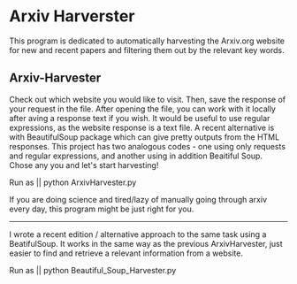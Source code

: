 # Arxiv Harverster

This program is dedicated to automatically harvesting the Arxiv.org website for new and recent papers and filtering them out by the relevant key words.
## Arxiv-Harvester

Check out which website you would like to visit.
Then, save the response of your request in the file.
After opening the file, you can work with it locally after aving a response text if you wish.
It would be useful to use regular expressions, as the website response is
a text file.
A recent alternative is with BeautifulSoup package which can give pretty outputs from the HTML responses. This project has two analogous codes - one using only requests and regular expressions, and another using in addition Beaitiful Soup. Chose any you and let's start harvesting!

Run as
|| python ArxivHarvester.py

If you are doing science and tired/lazy of manually going through arxiv every day, this program might be just right for you.

--------------------------

I wrote a recent edition / alternative approach to the same task using a BeatifulSoup. 
It works in the same way as the previous ArxivHarvester, just easier to find and retrieve a relevant information from a website.

Run as
|| python Beautiful_Soup_Harvester.py

